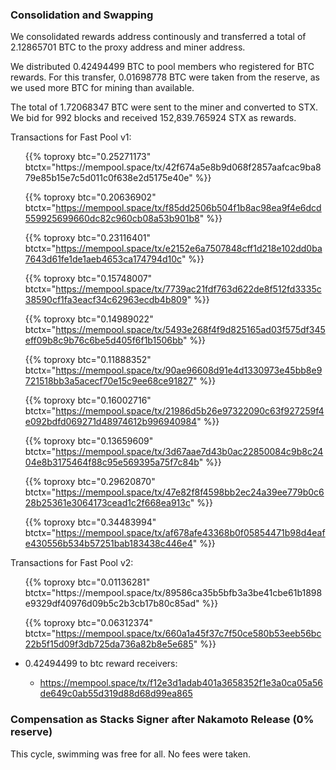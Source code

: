---
---

### Consolidation and Swapping

We consolidated rewards address continously and transferred a total of 2.12865701 BTC to the proxy address and miner address.

We distributed 0.42494499 BTC to pool members who registered for BTC rewards. For this transfer, 0.01698778 BTC were taken from the reserve, as we used more BTC for mining than available.

The total of 1.72068347 BTC were sent to the miner and converted to STX. We bid for 992 blocks and received 152,839.765924 STX as rewards.

Transactions for Fast Pool v1:

<ul>
{{% toproxy btc="0.25271173"
  btctx="https://mempool.space/tx/42f674a5e8b9d068f2857aafcac9ba879e85b15e7c5d011c0f638e2d5175e40e" %}}

{{% toproxy btc="0.20636902" btctx="https://mempool.space/tx/f85dd2506b504f1b8ac98ea9f4e6dcd559925699660dc82c960cb08a53b901b8" %}}

{{% toproxy btc="0.23116401" btctx="https://mempool.space/tx/e2152e6a7507848cff1d218e102dd0ba7643d61fe1de1aeb4653ca174794d10c" %}}

{{% toproxy btc="0.15748007" btctx="https://mempool.space/tx/7739ac21fdf763d622de8f512fd3335c38590cf1fa3eacf34c62963ecdb4b809" %}}

{{% toproxy btc="0.14989022" btctx="https://mempool.space/tx/5493e268f4f9d825165ad03f575df345eff09b8c9b76c6be5d405f6f1b1506bb" %}}

{{% toproxy btc="0.11888352" btctx="https://mempool.space/tx/90ae96608d91e4d1330973e45bb8e9721518bb3a5acecf70e15c9ee68ce91827" %}}

{{% toproxy btc="0.16002716" btctx="https://mempool.space/tx/21986d5b26e97322090c63f927259f4e092bdfd069271d48974612b996940984" %}}

{{% toproxy btc="0.13659609" btctx="https://mempool.space/tx/3d67aae7d43b0ac22850084c9b8c2404e8b3175464f88c95e569395a75f7c84b" %}}

{{% toproxy btc="0.29620870" btctx="https://mempool.space/tx/47e82f8f4598bb2ec24a39ee779b0c628b25361e3064173cead1c2f668ea913c" %}}

{{% toproxy btc="0.34483994" btctx="https://mempool.space/tx/af678afe43368b0f05854471b98d4eafe430556b534b57251bab183438c446e4" %}}

</ul>

Transactions for Fast Pool v2:

<ul>
{{% toproxy btc="0.01136281" btctx="https://mempool.space/tx/89586ca35b5bfb3a3be41cbe61b1898e9329df40976d09b5c2b3cb17b80c85ad" %}}

{{% toproxy btc="0.06312374" btctx="https://mempool.space/tx/660a1a45f37c7f50ce580b53eeb56bc22b5f15d09f3db725da736a82b8e5e685" %}}

</ul>

<ul>
<li>
  <p>
    0.42494499  to btc reward receivers:
    <ul><li>
    <a
      target="_blank"
      rel="noopener noreferrer nofollow"
      href="https://mempool.space/tx/f12e3d1adab401a3658352f1e3a0ca05a56de649c0ab55d319d88d68d99ea865"
      >https://mempool.space/tx/f12e3d1adab401a3658352f1e3a0ca05a56de649c0ab55d319d88d68d99ea865</a
    >
  </li></ul>
  </p>
</li>
</ul>

### Compensation as Stacks Signer after Nakamoto Release (0% reserve)

This cycle, swimming was free for all. No fees were taken.
